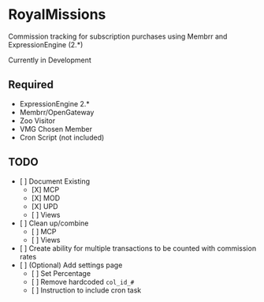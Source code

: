 # RoyalMissions
Commission tracking for subscription purchases using Membrr and ExpressionEngine (2.*)

Currently in Development

## Required
* ExpressionEngine 2\.\*
* Membrr/OpenGateway
* Zoo Visitor
* VMG Chosen Member
* Cron Script (not included)

## TODO
* \[ ] Document Existing
  * \[X] MCP
  * \[X] MOD
  * \[X] UPD
  * \[ ] Views
* \[ ] Clean up/combine
  * \[ ] MCP
  * \[ ] Views
* \[ ] Create ability for multiple transactions to be counted with commission rates
* \[ ] (Optional) Add settings page
  * \[ ] Set Percentage
  * \[ ] Remove hardcoded `col_id_#`
  * \[ ] Instruction to include cron task